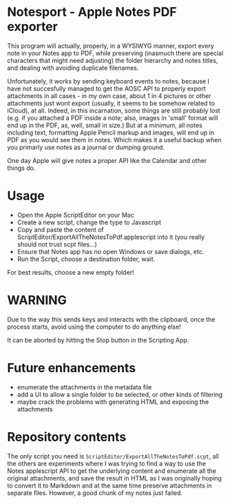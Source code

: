 # Notesport - Apple Notes PDF exporter

This program will actually, properly, in a WYSIWYG manner, export every note in your Notes app to PDF, while preserving (inasmuch there are special characters that might need adjusting) the folder hierarchy and notes titles, and dealing with avoiding duplicate filenames.

Unfortunately, it works by sending keyboard events to notes, because I have not succesfully managed to get the AOSC API to properly export attachments in all cases - in my own case, about 1 in 4 pictures or other attachments just wont export (usually, it seems to be somehow related to iCloud), at all. Indeed, in this incarnation, some things are still probably lost (e.g. if you attached a PDF inside a note; also, images in 'small' format will end up in the PDF, as, well, small in size.) But at a minimum, all notes including text, formatting Apple Pencil markup and images, will end up in PDF as you would see them in notes. Which makes it a useful backup when you primarly use notes as a journal or dumping ground. 

One day Apple will give notes a proper API like the Calendar and other things do.

# Usage

- Open the Apple ScriptEditor on your Mac
- Create a new script, change the type to Javascript
- Copy and paste the content of ScriptEditor/ExportAllTheNotesToPdf.applescript into it (you really should not trust scpt files...)
- Ensure that Notes app has no open Windows or save dialogs, etc.
- Run the Script, choose a destination folder, wait.

For best results, choose a new empty folder!

# WARNING

Due to the way this sends keys and interacts with the clipboard, once the process starts, avoid using the computer to do anything else!

It can be aborted by hitting the Stop button in the Scripting App.

# Future enhancements

- enumerate the attachments in the metadata file
- add a UI to allow a single folder to be selected, or other kinds of filtering
- maybe crack the problems with generating HTML and exposing the attachments

# Repository contents

The only script you need is `ScriptEditor/ExportAllTheNotesToPdf.scpt`, all the others are experiments where I was trying to find a way to use the Notes applescript API to get the underlying content and enumerate all the original attachments, and save the result in HTML as I was originally hoping to convert it to Markdown and at the same time preserve attachments in separate files. However, a good chunk of my notes just failed.